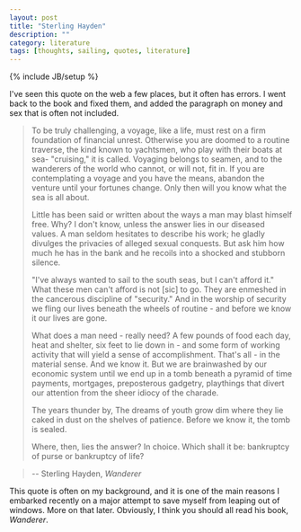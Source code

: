 ```yaml
---
layout: post
title: "Sterling Hayden"
description: ""
category: literature
tags: [thoughts, sailing, quotes, literature]
---
```

{% include JB/setup %}

I've seen this quote on the web a few places, but it often has errors. I went back to the book and fixed them, and added the paragraph on money and sex that is often not included. 

>    To be truly challenging, a voyage, like a life, must rest on a firm foundation of financial unrest. Otherwise you are doomed to a routine traverse, the kind known to yachtsmen, who play with their boats at sea- "cruising," it is called. Voyaging belongs to seamen, and to the wanderers of the world who cannot, or will not, fit in. If you are contemplating a voyage and you have the means, abandon the venture until your fortunes change. Only then will you know what the sea is all about.
> 
>    Little has been said or written about the ways a man may blast himself free. Why? I don't know, unless the answer lies in our diseased values. A man seldom hesitates to describe his work; he gladly divulges the privacies of alleged sexual conquests. But ask him how much he has in the bank and he recoils into a shocked and stubborn silence. 
> 
> 
>    "I've always wanted to sail to the south seas, but I can't afford it." What these men can't afford is not [sic] to go. They are enmeshed in the cancerous discipline of "security." And in the worship of security we fling our lives beneath the wheels of routine - and before we know it our lives are gone.
> 
>    What does a man need - really need? A few pounds of food each day, heat and shelter, six feet to lie down in - and some form of working activity that will yield a sense of accomplishment. That's all - in the material sense. And we know it. But we are brainwashed by our economic system until we end up in a tomb beneath a pyramid of time payments, mortgages, preposterous gadgetry, playthings that divert our attention from the sheer idiocy of the charade.
> 
>    The years thunder by, The dreams of youth grow dim where they lie caked in dust on the shelves of patience. Before we know it, the tomb is sealed.
> 
>    Where, then, lies the answer? In choice. Which shall it be: bankruptcy of purse or bankruptcy of life?

> -- Sterling Hayden, _Wanderer_

This quote is often on my background, and it is one of the main reasons I embarked recently on a major attempt to save myself from leaping out of windows. More on that later. Obviously, I think you should all read his book, _Wanderer_. 

